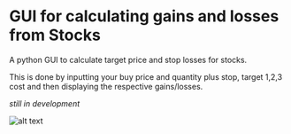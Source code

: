 # GUI for calculating gains and losses from Stocks
A python GUI to calculate target price and stop losses for stocks. 

This is done by inputting your buy price and quantity plus stop, target 1,2,3 cost and then displaying the respective gains/losses. 

*still in development*

![alt text](https://github.com/[advatchorghade]/[stockCalculator]/blob/[img]/image1.jpg?raw=true)
